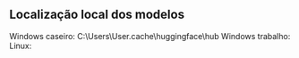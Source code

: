 
## Localização local dos modelos

Windows caseiro: C:\Users\User\.cache\huggingface\hub
Windows trabalho:
Linux:

